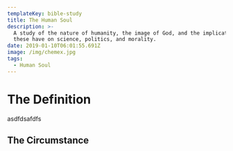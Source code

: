 ```yaml
---
templateKey: bible-study
title: The Human Soul
description: >-
  A study of the nature of humanity, the image of God, and the implications
  these have on science, politics, and morality.
date: 2019-01-10T06:01:55.691Z
image: /img/chemex.jpg
tags:
  - Human Soul
---
```

# The Definition

asdfdsafdfs

## The Circumstance
